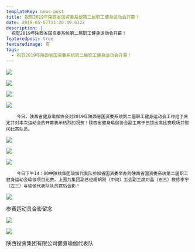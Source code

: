 ```yaml
---
templateKey: news-post
title: 祝贺2019年陕西省国资委系统第二届职工健身运动会开幕！
date: 2019-05-07T11:20:49.632Z
description: |
  祝贺2019年陕西省国资委系统第二届职工健身运动会开幕！
featuredpost: true
featuredimage: 有
tags:
  - 祝贺2019年陕西省国资委系统第二届职工健身运动会开幕！
---
```


![](https://demotry.oss-cn-beijing.aliyuncs.com/%E7%A5%9D%E8%B4%BA2019%E5%B9%B4%E9%99%95%E8%A5%BF%E7%9C%81%E5%9B%BD%E8%B5%84%E5%A7%94%E7%B3%BB%E7%BB%9F%E7%AC%AC%E4%BA%8C%E5%B1%8A%E8%81%8C%E5%B7%A5%E5%81%A5%E8%BA%AB%E8%BF%90%E5%8A%A8%E4%BC%9A%E5%BC%80%E5%B9%95%EF%BC%81/1.jpg)

![](https://demotry.oss-cn-beijing.aliyuncs.com/%E7%A5%9D%E8%B4%BA2019%E5%B9%B4%E9%99%95%E8%A5%BF%E7%9C%81%E5%9B%BD%E8%B5%84%E5%A7%94%E7%B3%BB%E7%BB%9F%E7%AC%AC%E4%BA%8C%E5%B1%8A%E8%81%8C%E5%B7%A5%E5%81%A5%E8%BA%AB%E8%BF%90%E5%8A%A8%E4%BC%9A%E5%BC%80%E5%B9%95%EF%BC%81/2.jpg)

![](https://demotry.oss-cn-beijing.aliyuncs.com/%E7%A5%9D%E8%B4%BA2019%E5%B9%B4%E9%99%95%E8%A5%BF%E7%9C%81%E5%9B%BD%E8%B5%84%E5%A7%94%E7%B3%BB%E7%BB%9F%E7%AC%AC%E4%BA%8C%E5%B1%8A%E8%81%8C%E5%B7%A5%E5%81%A5%E8%BA%AB%E8%BF%90%E5%8A%A8%E4%BC%9A%E5%BC%80%E5%B9%95%EF%BC%81/3.jpg)

![](https://demotry.oss-cn-beijing.aliyuncs.com/%E7%A5%9D%E8%B4%BA2019%E5%B9%B4%E9%99%95%E8%A5%BF%E7%9C%81%E5%9B%BD%E8%B5%84%E5%A7%94%E7%B3%BB%E7%BB%9F%E7%AC%AC%E4%BA%8C%E5%B1%8A%E8%81%8C%E5%B7%A5%E5%81%A5%E8%BA%AB%E8%BF%90%E5%8A%A8%E4%BC%9A%E5%BC%80%E5%B9%95%EF%BC%81/4.jpg)

        今日，陕西省健身瑜伽协会对2019年陕西省国资委系统第二届职工健身运动会工作给予肯定并对本次运动会的开幕表示热烈的祝贺！陕西省健身瑜伽协会副主席于巴锁出席比赛现场并慰问比赛队员。

![](https://demotry.oss-cn-beijing.aliyuncs.com/%E7%A5%9D%E8%B4%BA2019%E5%B9%B4%E9%99%95%E8%A5%BF%E7%9C%81%E5%9B%BD%E8%B5%84%E5%A7%94%E7%B3%BB%E7%BB%9F%E7%AC%AC%E4%BA%8C%E5%B1%8A%E8%81%8C%E5%B7%A5%E5%81%A5%E8%BA%AB%E8%BF%90%E5%8A%A8%E4%BC%9A%E5%BC%80%E5%B9%95%EF%BC%81/5.jpg)

![](https://demotry.oss-cn-beijing.aliyuncs.com/%E7%A5%9D%E8%B4%BA2019%E5%B9%B4%E9%99%95%E8%A5%BF%E7%9C%81%E5%9B%BD%E8%B5%84%E5%A7%94%E7%B3%BB%E7%BB%9F%E7%AC%AC%E4%BA%8C%E5%B1%8A%E8%81%8C%E5%B7%A5%E5%81%A5%E8%BA%AB%E8%BF%90%E5%8A%A8%E4%BC%9A%E5%BC%80%E5%B9%95%EF%BC%81/6.jpg)

![](https://demotry.oss-cn-beijing.aliyuncs.com/%E7%A5%9D%E8%B4%BA2019%E5%B9%B4%E9%99%95%E8%A5%BF%E7%9C%81%E5%9B%BD%E8%B5%84%E5%A7%94%E7%B3%BB%E7%BB%9F%E7%AC%AC%E4%BA%8C%E5%B1%8A%E8%81%8C%E5%B7%A5%E5%81%A5%E8%BA%AB%E8%BF%90%E5%8A%A8%E4%BC%9A%E5%BC%80%E5%B9%95%EF%BC%81/7.jpg)

        今日下午14：00中陕核集团瑜伽代表队参加省国资委举办的陕西省国资委系统第二届职工健身运动会瑜伽项目比赛，上图为集团副总经理胡刚（中间）工会副主席刘晶（右三）教练李宁（左三）与瑜伽代表队队员赛后合影！

![](https://demotry.oss-cn-beijing.aliyuncs.com/%E7%A5%9D%E8%B4%BA2019%E5%B9%B4%E9%99%95%E8%A5%BF%E7%9C%81%E5%9B%BD%E8%B5%84%E5%A7%94%E7%B3%BB%E7%BB%9F%E7%AC%AC%E4%BA%8C%E5%B1%8A%E8%81%8C%E5%B7%A5%E5%81%A5%E8%BA%AB%E8%BF%90%E5%8A%A8%E4%BC%9A%E5%BC%80%E5%B9%95%EF%BC%81/8.jpg)

参赛运动员合影留念

![](https://demotry.oss-cn-beijing.aliyuncs.com/%E7%A5%9D%E8%B4%BA2019%E5%B9%B4%E9%99%95%E8%A5%BF%E7%9C%81%E5%9B%BD%E8%B5%84%E5%A7%94%E7%B3%BB%E7%BB%9F%E7%AC%AC%E4%BA%8C%E5%B1%8A%E8%81%8C%E5%B7%A5%E5%81%A5%E8%BA%AB%E8%BF%90%E5%8A%A8%E4%BC%9A%E5%BC%80%E5%B9%95%EF%BC%81/9.jpg)

![](https://demotry.oss-cn-beijing.aliyuncs.com/%E7%A5%9D%E8%B4%BA2019%E5%B9%B4%E9%99%95%E8%A5%BF%E7%9C%81%E5%9B%BD%E8%B5%84%E5%A7%94%E7%B3%BB%E7%BB%9F%E7%AC%AC%E4%BA%8C%E5%B1%8A%E8%81%8C%E5%B7%A5%E5%81%A5%E8%BA%AB%E8%BF%90%E5%8A%A8%E4%BC%9A%E5%BC%80%E5%B9%95%EF%BC%81/10.jpg)

陕西投资集团有限公司健身瑜伽代表队
